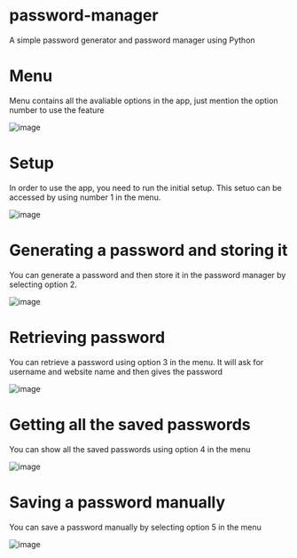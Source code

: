 # password-manager
A simple password generator and password manager using Python

# Menu
Menu contains all the avaliable options in the app, just mention the option number to use the feature

![image](https://user-images.githubusercontent.com/88923986/182573249-25ee7143-78ac-4b58-bef5-f1d1beb77df1.png)

# Setup
In order to use the app, you need to run the initial setup. This setuo can be accessed by using number 1 in the menu.

![image](https://user-images.githubusercontent.com/88923986/182573862-496c0a9e-e63b-4b12-a685-4739e0555c05.png)

# Generating a password and storing it
You can generate a password and then store it in the password manager by selecting option 2.

![image](https://user-images.githubusercontent.com/88923986/182574406-c60a168e-f2f8-4a3a-9024-f661ac027f07.png)

# Retrieving password

You can retrieve a password using option 3 in the menu. It will ask for username and website name and then gives the password

![image](https://user-images.githubusercontent.com/88923986/182574746-73bd82bc-baa2-4cdc-b503-271990ded5e8.png)

# Getting all the saved passwords
You can show all the saved passwords using option 4 in the menu

![image](https://user-images.githubusercontent.com/88923986/182575000-56c2c39f-4965-4d25-8231-54719f6207a1.png)

# Saving a password manually
You can save a password manually by selecting option 5 in the menu

![image](https://user-images.githubusercontent.com/88923986/182575250-29f1f848-fd39-4a8f-91b4-b305bcf9cbc5.png)
